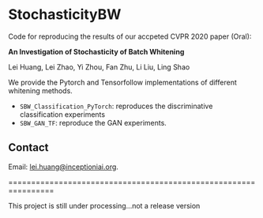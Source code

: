 # StochasticityBW
Code for reproducing the results of our accpeted CVPR 2020 paper (Oral):

**An Investigation of Stochasticity of Batch Whitening** 

Lei Huang, Lei Zhao, Yi Zhou, Fan Zhu, Li Liu, Ling Shao

We provide the Pytorch and Tensorfollow implementations of different whitening methods. 
* `SBW_Classification_PyTorch`: reproduces the discriminative classification experiments
* `SBW_GAN_TF`: reproduce the GAN experiments.



 ## Contact
Email: lei.huang@inceptioniai.org.

================================================================

This project is still under processing...not a release version

